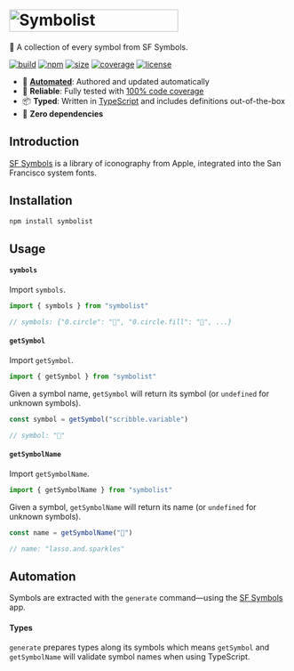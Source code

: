 # <a href="https://symbolist.marcbouchenoire.com"><img src="https://raw.githubusercontent.com/marcbouchenoire/symbolist/main/packages/site/public/logo.svg" width="304" height="40" alt="Symbolist" /></a>

🔣 A collection of every symbol from SF Symbols.

[![build](https://img.shields.io/github/actions/workflow/status/marcbouchenoire/symbolist/.github/workflows/ci.yml?color=%23e27)](https://github.com/marcbouchenoire/symbolist/actions/workflows/ci.yml)
[![npm](https://img.shields.io/npm/v/symbolist?color=%23e27)](https://www.npmjs.com/package/symbolist)
[![size](https://img.shields.io/bundlephobia/minzip/symbolist?label=size&color=%23e27)](https://bundlephobia.com/package/symbolist)
[![coverage](https://img.shields.io/codecov/c/github/marcbouchenoire/symbolist?color=%23e27)](https://codecov.io/gh/marcbouchenoire/symbolist)
[![license](https://img.shields.io/github/license/marcbouchenoire/symbolist?color=%23e27)](https://github.com/marcbouchenoire/symbolist/blob/main/LICENSE)

- 🤖 [**Automated**](#automation): Authored and updated automatically
- 🧪 **Reliable**: Fully tested with [100% code coverage](https://codecov.io/gh/marcbouchenoire/symbolist)
- 📦 **Typed**: Written in [TypeScript](https://www.typescriptlang.org/) and includes definitions out-of-the-box
- 💨 **Zero dependencies**

## Introduction

[SF Symbols](https://developer.apple.com/sf-symbols/) is a library of iconography from Apple, integrated into the San Francisco system fonts.

## Installation

```bash
npm install symbolist
```

## Usage

#### `symbols`

Import `symbols`.

```typescript
import { symbols } from "symbolist"

// symbols: {"0.circle": "􀀸", "0.circle.fill": "􀀹", ...}
```

#### `getSymbol`

Import `getSymbol`.

```typescript
import { getSymbol } from "symbolist"
```

Given a symbol name, `getSymbol` will return its symbol (or `undefined` for unknown symbols).

```typescript
const symbol = getSymbol("scribble.variable")

// symbol: "􀤑"
```

#### `getSymbolName`

Import `getSymbolName`.

```typescript
import { getSymbolName } from "symbolist"
```

Given a symbol, `getSymbolName` will return its name (or `undefined` for unknown symbols).

```typescript
const name = getSymbolName("􀣳")

// name: "lasso.and.sparkles"
```

## Automation

Symbols are extracted with the `generate` command—using the [SF Symbols](https://developer.apple.com/sf-symbols/) app.

#### Types

`generate` prepares types along its symbols which means `getSymbol` and `getSymbolName` will validate symbol names when using TypeScript.
